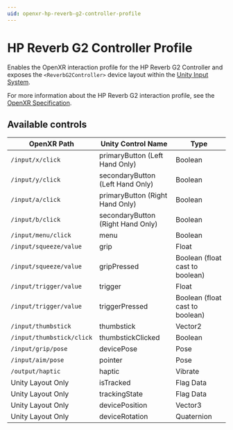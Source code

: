 ```yaml
---
uid: openxr-hp-reverb-g2-controller-profile
---
```

# HP Reverb G2 Controller Profile

Enables the OpenXR interaction profile for the HP Reverb G2 Controller and exposes the `<ReverbG2Controller>` device layout within the [Unity Input System](https://docs.unity3d.com/Packages/com.unity.inputsystem@1.0/manual/).  

For more information about the HP Reverb G2 interaction profile, see the [OpenXR Specification](https://registry.khronos.org/OpenXR/specs/1.0/html/xrspec.html#XR_EXT_hp_mixed_reality_controller).

## Available controls

| OpenXR Path | Unity Control Name | Type |
|----|----|----|
|`/input/x/click`| primaryButton (Left Hand Only) | Boolean | 
|`/input/y/click`| secondaryButton (Left Hand Only) | Boolean | 
|`/input/a/click`| primaryButton (Right Hand Only) | Boolean | 
|`/input/b/click`| secondaryButton (Right Hand Only) | Boolean | 
|`/input/menu/click` | menu | Boolean|
|`/input/squeeze/value`| grip | Float |
|`/input/squeeze/value`| gripPressed | Boolean (float cast to boolean) |
|`/input/trigger/value`|trigger|  Float |
|`/input/trigger/value`| triggerPressed | Boolean (float cast to boolean) |
|`/input/thumbstick`| thumbstick | Vector2 |
|`/input/thumbstick/click`| thumbstickClicked | Boolean |
|`/input/grip/pose` | devicePose | Pose |
|`/input/aim/pose` | pointer | Pose |
|`/output/haptic` | haptic | Vibrate |
| Unity Layout Only  | isTracked | Flag Data |
| Unity Layout Only  | trackingState | Flag Data |
| Unity Layout Only  | devicePosition | Vector3 |
| Unity Layout Only  | deviceRotation | Quaternion |
